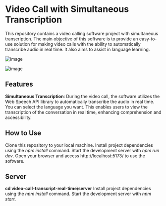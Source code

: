 # Video Call with Simultaneous Transcription

This repository contains a video calling software project with simultaneous transcription. The main objective of this software is to provide an easy-to-use solution for making video calls with the ability to automatically transcribe audio in real time. It also aims to assist in language learning.

![image](https://github.com/rafaelsouzagomes/video-call-transcript-real-time/assets/41433728/803d0db2-5b35-42e3-b04a-79d03cda8fb8)

![image](https://github.com/rafaelsouzagomes/video-call-transcript-real-time/assets/41433728/0ebce5bf-c1a0-4248-aa18-d4055bb6c5c3)

## Features

**Simultaneous Transcription**: During the video call, the software utilizes the Web Speech API library to automatically transcribe the audio in real time. You can select the language you want. This enables users to view the transcription of the conversation in real time, enhancing comprehension and accessibility.

## How to Use

Clone this repository to your local machine.
Install project dependencies using the *npm install* command.
Start the development server with *npm run dev*.
Open your browser and access http://localhost:5173/ to use the software.

## Server
**cd video-call-transcript-real-time\server**
Install project dependencies using the *npm install* command.
Start the development server with *npm start*.


